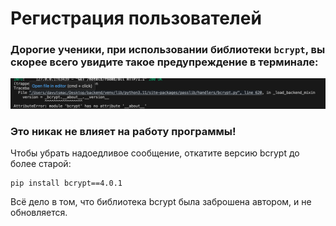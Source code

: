 # Регистрация пользователей

### Дорогие ученики, при использовании библиотеки `bcrypt`, вы скорее всего увидите такое предупреждение в терминале:
!["Dbeaver"](/course_helpers/4%20Авторизация%20и%20аутентификация%20/image1.png)
### Это никак не влияет на работу программы!
Чтобы убрать надоедливое сообщение, откатите версию bcrypt до более старой:
```shell
pip install bcrypt==4.0.1
```

Всё дело в том, что библиотека bcrypt была заброшена автором, и не обновляется.
